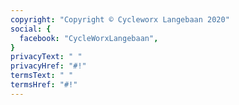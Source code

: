 ```yaml
---
copyright: "Copyright © Cycleworx Langebaan 2020"
social: {
  facebook: "CycleWorxLangebaan",
}
privacyText: " "
privacyHref: "#!"
termsText: " "
termsHref: "#!"
---
```

